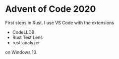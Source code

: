 # Advent of Code 2020
First steps in Rust. I use 
VS Code with the extensions 
- CodeLLDB 
- Rust Test Lens
- rust-analyzer 

on  Windows 10.
